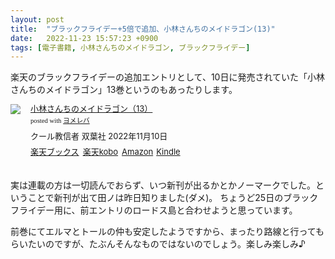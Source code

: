 ```yaml
---
layout: post
title:  "ブラックフライデー+5倍で追加、小林さんちのメイドラゴン(13)"
date:   2022-11-23 15:57:23 +0900
tags: [電子書籍, 小林さんちのメイドラゴン, ブラックフライデー]
---
```


楽天のブラックフライデーの追加エントリとして、10日に発売されていた「小林さんちのメイドラゴン」13巻というのもあったりします。

<div class="booklink-box" style="text-align:left;padding-bottom:20px;font-size:small;zoom: 1;overflow: hidden;"><div class="booklink-image" style="float:left;margin:0 15px 10px 0;"><a href="//af.moshimo.com/af/c/click?a_id=1175594&p_id=56&pc_id=56&pl_id=637&s_v=b5Rz2P0601xu&url=http%3A%2F%2Fbooks.rakuten.co.jp%2Frb%2F17261646%2F" target="_blank" ><img src="https://thumbnail.image.rakuten.co.jp/@0_mall/book/cabinet/7771/9784575857771_1_2.jpg?_ex=200x200" style="border: none;" /></a><img src="//i.moshimo.com/af/i/impression?a_id=1175594&p_id=56&pc_id=56&pl_id=637" width="1" height="1" style="border:none;"></div><div class="booklink-info" style="line-height:120%;zoom: 1;overflow: hidden;"><div class="booklink-name" style="margin-bottom:10px;line-height:120%"><a href="//af.moshimo.com/af/c/click?a_id=1175594&p_id=56&pc_id=56&pl_id=637&s_v=b5Rz2P0601xu&url=http%3A%2F%2Fbooks.rakuten.co.jp%2Frb%2F17261646%2F" target="_blank" >小林さんちのメイドラゴン（13）</a><img src="//i.moshimo.com/af/i/impression?a_id=1175594&p_id=56&pc_id=56&pl_id=637" width="1" height="1" style="border:none;"><div class="booklink-powered-date" style="font-size:8pt;margin-top:5px;font-family:verdana;line-height:120%">posted with <a href="https://yomereba.com" rel="nofollow" target="_blank">ヨメレバ</a></div></div><div class="booklink-detail" style="margin-bottom:5px;">クール教信者 双葉社 2022年11月10日    </div><div class="booklink-link2" style="margin-top:10px;"><div class="shoplinkrakuten" style="display:inline;margin-right:5px"><a href="//af.moshimo.com/af/c/click?a_id=1175594&p_id=56&pc_id=56&pl_id=637&s_v=b5Rz2P0601xu&url=http%3A%2F%2Fbooks.rakuten.co.jp%2Frb%2F17261646%2F" target="_blank" >楽天ブックス</a><img src="//i.moshimo.com/af/i/impression?a_id=1175594&p_id=56&pc_id=56&pl_id=637" width="1" height="1" style="border:none;"></div><div class="shoplinkrakukobo" style="display:inline;margin-right:5px"><a href="//af.moshimo.com/af/c/click?a_id=1175594&p_id=56&pc_id=56&pl_id=637&s_v=b5Rz2P0601xu&url=https%3A%2F%2Fbooks.rakuten.co.jp%2Frk%2F25dbb789eecc3734883b01d2bed1cbd2%2F" target="_blank" >楽天kobo</a><img src="//i.moshimo.com/af/i/impression?a_id=1175594&p_id=56&pc_id=56&pl_id=637" width="1" height="1" style="border:none;"></div><div class="shoplinkamazon" style="display:inline;margin-right:5px"><a href="//af.moshimo.com/af/c/click?a_id=920708&p_id=170&pc_id=185&pl_id=4062&s_v=b5Rz2P0601xu&url=https%3A%2F%2Fwww.amazon.co.jp%2Fexec%2Fobidos%2FASIN%2F4575857777" target="_blank" >Amazon</a></div><div class="shoplinkkindle" style="display:inline;margin-right:5px"><a href="//af.moshimo.com/af/c/click?a_id=920708&p_id=170&pc_id=185&pl_id=4062&s_v=b5Rz2P0601xu&url=https%3A%2F%2Fwww.amazon.co.jp%2Fgp%2Fsearch%3Fkeywords%3D%25E5%25B0%258F%25E6%259E%2597%25E3%2581%2595%25E3%2582%2593%25E3%2581%25A1%25E3%2581%25AE%25E3%2583%25A1%25E3%2582%25A4%25E3%2583%2589%25E3%2583%25A9%25E3%2582%25B4%25E3%2583%25B3%25EF%25BC%258813%25EF%25BC%2589%26__mk_ja_JP%3D%2583J%2583%255E%2583J%2583i%26url%3Dnode%253D2275256051" target="_blank" >Kindle</a></div>                              	  	  	  	  	</div></div><div class="booklink-footer" style="clear: left"></div></div>

実は連載の方は一切読んでおらず、いつ新刊が出るかとかノーマークでした。ということで新刊が出て田ノは昨日知りました(ダメ)。
ちょうど25日のブラックフライデー用に、前エントリのロードス島と合わせようと思っています。

前巻にてエルマとトールの仲も安定したようですから、まったり路線と行ってもらいたいのですが、たぶんそんなものではないのでしょう。楽しみ楽しみ♪

